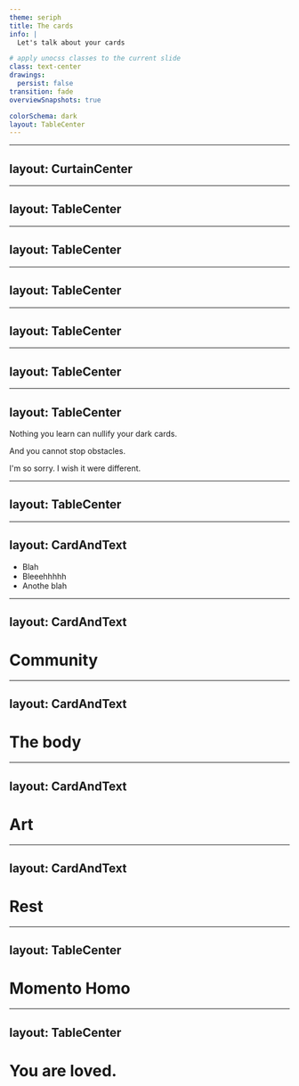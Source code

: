 ```yaml
---
theme: seriph
title: The cards
info: |
  Let's talk about your cards

# apply unocss classes to the current slide
class: text-center
drawings:
  persist: false
transition: fade
overviewSnapshots: true

colorSchema: dark
layout: TableCenter
---
```


<Cards />

<!-- I want to tell you a story -->

---
layout: CurtainCenter
---

<Card :animated="true" />

<!-- This is the story of you (flip card) and of me and of what it means to be alive and doing your best -->


---
layout: TableCenter
---

<FlowingCards />

<!-- You get delt cards -->
---
layout: TableCenter
---

<ThreeUp>
  <CardFront title="Chronic Depression" kind="dark" imageUrl="/dark-perfectionism.svg" :animated="false" />
  <v-click>
    <CardFront title="Perfectionism" kind="dark" imageUrl="/dark-depression.svg" :animated="false" />
  </v-click>
  <v-click>
    <CardFront title="Nuerodiversity" kind="dark" imageUrl="/dark-nuerodiversity.svg" :animated="false" />
  </v-click>
</ThreeUp>

---
layout: TableCenter
---

<ThreeUp>
  <CardFront title="Time of peace" kind="light" imageUrl="/light-peace.svg" :animated="false" />
  <v-click>
    <CardFront title="Strong Family" kind="light" imageUrl="/light-family.svg" :animated="false" />
  </v-click>
  <v-click>
    <CardFront title="Health" kind="light" imageUrl="/light-health.svg" :animated="false" />
  </v-click>
</ThreeUp>


---
layout: TableCenter
---

<ThreeUp>
  <CardFront title="Relationship Ending" kind="obstacle" imageUrl="/obstacle-heartbreak.svg" :animated="false" />
  <v-click>
    <CardFront title="Career Changes" kind="obstacle" imageUrl="/obstacle-job-loss.svg" :animated="false" />
  </v-click>
  <v-click>
    <CardFront title="Identity Crisis" kind="obstacle" imageUrl="/obstacle-identity.svg" :animated="false" />
  </v-click>
</ThreeUp>



---
layout: TableCenter
---

<TheComputer />

---
layout: TableCenter
---

<p>Nothing you learn can <span class="cancel-wish">nullify</span> your dark cards.</p>

<p>And you <span class="cancel-wish">cannot stop</span> obstacles.</p>

<v-click>
<p class="im-sorry">I'm so sorry. I wish it were different.</p>
</v-click>

---
layout: TableCenter
---

<FiveCards />

<!---
With that said, I want to tell you about some of the light cards that I've learned, that help me.
-->


---
layout: CardAndText
---

<template v-slot:card>
  <CardFront title="Nature" imageUrl="/nature.svg" />
</template>

- Blah
- Bleeehhhhh
- Anothe blah

---
layout: CardAndText
---

<template v-slot:card>
  <CardFront title="Community" imageUrl="/community.svg" rotationAngle="3" />
</template>

# Community

---
layout: CardAndText
---

<template v-slot:card>
  <CardFront title="Vitality" imageUrl="/vitality.svg" rotationAngle="-4" />
</template>

# The body

---
layout: CardAndText
---

<template v-slot:card>
  <CardFront title="Art" imageUrl="/art.svg" rotationAngle="7" />
</template>

# Art

---
layout: CardAndText
---

<template v-slot:card>
  <CardFront title="Rest" imageUrl="/rest.svg" />
</template>

# Rest

---
layout: TableCenter
---

<h1 class="warning">
Momento Homo
</h1>

---
layout: TableCenter
---

<h1 class="loved">You are loved.</h1>

<Nametag />



